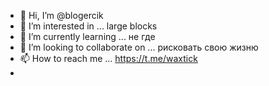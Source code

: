 - 👋 Hi, I’m @blogercik
- 👀 I’m interested in ...  large blocks
- 🌱 I’m currently learning ... не где
- 💞️ I’m looking to collaborate on ... рисковать свою жизню
- 📫 How to reach me ... https://t.me/waxtick
-
<!---
blogercik/blogercik is a ✨ special ✨ repository because its `README.md` (this file) appears on your GitHub profile.
You can click the Preview link to take a look at your changes.
--->
